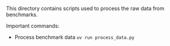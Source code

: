This directory contains scripts used to process the raw data from benchmarks.

Important commands:

- Process benchmark data `uv run process_data.py`
